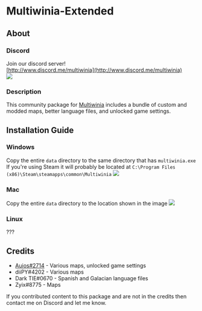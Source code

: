 # Multiwinia-Extended
## About
### Discord
Join our discord server!<br>
[http://www.discord.me/multiwinia](http://www.discord.me/multiwinia)<br>
[![](https://img.shields.io/discord/150682863543517184.svg)](http://www.discord.me/multiwinia)
### Description
This community package for [Multiwinia](https://store.steampowered.com/app/1530/Multiwinia/) includes a bundle of custom and modded maps, better language files, and unlocked game settings.
## Installation Guide
### Windows
Copy the entire `data` directory to the same directory that has `multiwinia.exe`<br>
If you're using Steam it will probably be located at `C:\Program Files (x86)\Steam\steamapps\common\Multiwinia`
![](https://cdn.discordapp.com/attachments/150682863543517184/731550339974561802/unknown.png)
### Mac
Copy the entire `data` directory to the location shown in the image
![](https://cdn.discordapp.com/attachments/150682863543517184/353434472416280587/Screen_Shot_2017-09-02_at_5.02.01_PM.png)
### Linux
???
## Credits
* [Auios#2714](https://www.github.com/auios) - Various maps, unlocked game settings
* diiPY#4202 - Various maps
* Dark TIE#0670 - Spanish and Galacian language files
* Zyix#8775 - Maps

If you contributed content to this package and are not in the credits then contact me on Discord and let me know.
